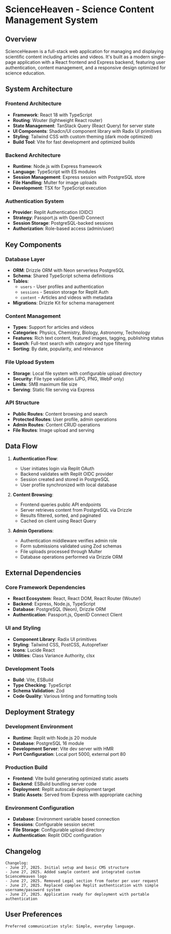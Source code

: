 # ScienceHeaven - Science Content Management System

## Overview

ScienceHeaven is a full-stack web application for managing and displaying scientific content including articles and videos. It's built as a modern single-page application with a React frontend and Express backend, featuring user authentication, content management, and a responsive design optimized for science education.

## System Architecture

### Frontend Architecture
- **Framework**: React 18 with TypeScript
- **Routing**: Wouter (lightweight React router)
- **State Management**: TanStack Query (React Query) for server state
- **UI Components**: Shadcn/UI component library with Radix UI primitives
- **Styling**: Tailwind CSS with custom theming (dark mode optimized)
- **Build Tool**: Vite for fast development and optimized builds

### Backend Architecture
- **Runtime**: Node.js with Express framework
- **Language**: TypeScript with ES modules
- **Session Management**: Express session with PostgreSQL store
- **File Handling**: Multer for image uploads
- **Development**: TSX for TypeScript execution

### Authentication System
- **Provider**: Replit Authentication (OIDC)
- **Strategy**: Passport.js with OpenID Connect
- **Session Storage**: PostgreSQL-backed sessions
- **Authorization**: Role-based access (admin/user)

## Key Components

### Database Layer
- **ORM**: Drizzle ORM with Neon serverless PostgreSQL
- **Schema**: Shared TypeScript schema definitions
- **Tables**:
  - `users` - User profiles and authentication
  - `sessions` - Session storage for Replit Auth
  - `content` - Articles and videos with metadata
- **Migrations**: Drizzle Kit for schema management

### Content Management
- **Types**: Support for articles and videos
- **Categories**: Physics, Chemistry, Biology, Astronomy, Technology
- **Features**: Rich text content, featured images, tagging, publishing status
- **Search**: Full-text search with category and type filtering
- **Sorting**: By date, popularity, and relevance

### File Upload System
- **Storage**: Local file system with configurable upload directory
- **Security**: File type validation (JPG, PNG, WebP only)
- **Limits**: 5MB maximum file size
- **Serving**: Static file serving via Express

### API Structure
- **Public Routes**: Content browsing and search
- **Protected Routes**: User profile, admin operations
- **Admin Routes**: Content CRUD operations
- **File Routes**: Image upload and serving

## Data Flow

1. **Authentication Flow**:
   - User initiates login via Replit OAuth
   - Backend validates with Replit OIDC provider
   - Session created and stored in PostgreSQL
   - User profile synchronized with local database

2. **Content Browsing**:
   - Frontend queries public API endpoints
   - Server retrieves content from PostgreSQL via Drizzle
   - Results filtered, sorted, and paginated
   - Cached on client using React Query

3. **Admin Operations**:
   - Authentication middleware verifies admin role
   - Form submissions validated using Zod schemas
   - File uploads processed through Multer
   - Database operations performed via Drizzle ORM

## External Dependencies

### Core Framework Dependencies
- **React Ecosystem**: React, React DOM, React Router (Wouter)
- **Backend**: Express, Node.js, TypeScript
- **Database**: PostgreSQL (Neon), Drizzle ORM
- **Authentication**: Passport.js, OpenID Connect Client

### UI and Styling
- **Component Library**: Radix UI primitives
- **Styling**: Tailwind CSS, PostCSS, Autoprefixer
- **Icons**: Lucide React
- **Utilities**: Class Variance Authority, clsx

### Development Tools
- **Build**: Vite, ESBuild
- **Type Checking**: TypeScript
- **Schema Validation**: Zod
- **Code Quality**: Various linting and formatting tools

## Deployment Strategy

### Development Environment
- **Runtime**: Replit with Node.js 20 module
- **Database**: PostgreSQL 16 module
- **Development Server**: Vite dev server with HMR
- **Port Configuration**: Local port 5000, external port 80

### Production Build
- **Frontend**: Vite build generating optimized static assets
- **Backend**: ESBuild bundling server code
- **Deployment**: Replit autoscale deployment target
- **Static Assets**: Served from Express with appropriate caching

### Environment Configuration
- **Database**: Environment variable based connection
- **Sessions**: Configurable session secret
- **File Storage**: Configurable upload directory
- **Authentication**: Replit OIDC configuration

## Changelog

```
Changelog:
- June 27, 2025. Initial setup and basic CMS structure
- June 27, 2025. Added sample content and integrated custom ScienceHeaven logo
- June 27, 2025. Removed Legal section from footer per user request
- June 27, 2025. Replaced complex Replit authentication with simple username/password system
- June 27, 2025. Application ready for deployment with portable authentication
```

## User Preferences

```
Preferred communication style: Simple, everyday language.
```